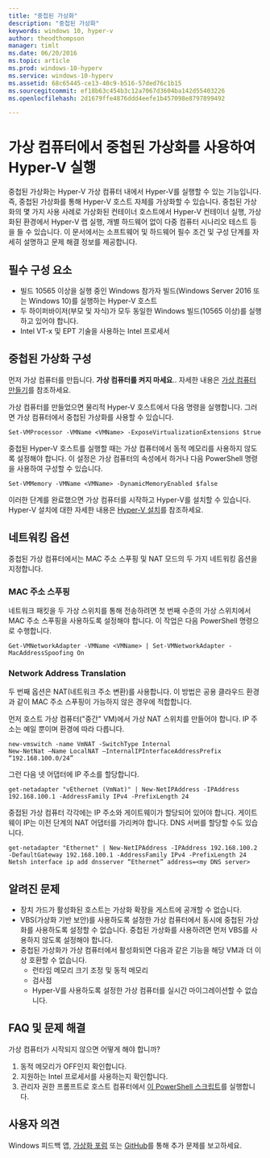 ```yaml
---
title: "중첩된 가상화"
description: "중첩된 가상화"
keywords: windows 10, hyper-v
author: theodthompson
manager: timlt
ms.date: 06/20/2016
ms.topic: article
ms.prod: windows-10-hyperv
ms.service: windows-10-hyperv
ms.assetid: 68c65445-ce13-40c9-b516-57ded76c1b15
ms.sourcegitcommit: ef18b63c454b3c12a7067d3604ba142d55403226
ms.openlocfilehash: 2d1679ffe4876ddd4eefe1b457098e8797899492

---
```


# 가상 컴퓨터에서 중첩된 가상화를 사용하여 Hyper-V 실행

중첩된 가상화는 Hyper-V 가상 컴퓨터 내에서 Hyper-V를 실행할 수 있는 기능입니다. 즉, 중첩된 가상화를 통해 Hyper-V 호스트 자체를 가상화할 수 있습니다. 중첩된 가상화의 몇 가지 사용 사례로 가상화된 컨테이너 호스트에서 Hyper-V 컨테이너 실행, 가상화된 환경에서 Hyper-V 랩 실행, 개별 하드웨어 없이 다중 컴퓨터 시나리오 테스트 등을 들 수 있습니다. 이 문서에서는 소프트웨어 및 하드웨어 필수 조건 및 구성 단계를 자세히 설명하고 문제 해결 정보를 제공합니다.

## 필수 구성 요소

- 빌드 10565 이상을 실행 중인 Windows 참가자 빌드(Windows Server 2016 또는 Windows 10)를 실행하는 Hyper-V 호스트
- 두 하이퍼바이저(부모 및 자식)가 모두 동일한 Windows 빌드(10565 이상)를 실행하고 있어야 합니다.
- Intel VT-x 및 EPT 기술을 사용하는 Intel 프로세서

## 중첩된 가상화 구성

먼저 가상 컴퓨터를 만듭니다. **가상 컴퓨터를 켜지 마세요**.. 자세한 내용은 [가상 컴퓨터 만들기](../quick_start/walkthrough_create_vm.md)를 참조하세요.

가상 컴퓨터를 만들었으면 물리적 Hyper-V 호스트에서 다음 명령을 실행합니다. 그러면 가상 컴퓨터에서 중첩된 가상화를 사용할 수 있습니다.

```none
Set-VMProcessor -VMName <VMName> -ExposeVirtualizationExtensions $true
```
중첩된 Hyper-V 호스트를 실행할 때는 가상 컴퓨터에서 동적 메모리를 사용하지 않도록 설정해야 합니다. 이 설정은 가상 컴퓨터의 속성에서 하거나 다음 PowerShell 명령을 사용하여 구성할 수 있습니다.
```none
Set-VMMemory -VMName <VMName> -DynamicMemoryEnabled $false
```

이러한 단계를 완료했으면 가상 컴퓨터를 시작하고 Hyper-V를 설치할 수 있습니다. Hyper-V 설치에 대한 자세한 내용은 [Hyper-V 설치]( https://msdn.microsoft.com/en-us/virtualization/hyperv_on_windows/quick_start/walkthrough_install)를 참조하세요.

## 네트워킹 옵션
중첩된 가상 컴퓨터에서는 MAC 주소 스푸핑 및 NAT 모드의 두 가지 네트워킹 옵션을 지정합니다.

### MAC 주소 스푸핑
네트워크 패킷을 두 가상 스위치를 통해 전송하려면 첫 번째 수준의 가상 스위치에서 MAC 주소 스푸핑을 사용하도록 설정해야 합니다. 이 작업은 다음 PowerShell 명령으로 수행합니다.

```none
Get-VMNetworkAdapter -VMName <VMName> | Set-VMNetworkAdapter -MacAddressSpoofing On
```
### Network Address Translation
두 번째 옵션은 NAT(네트워크 주소 변환)를 사용합니다. 이 방법은 공용 클라우드 환경과 같이 MAC 주소 스푸핑이 가능하지 않은 경우에 적합합니다.

먼저 호스트 가상 컴퓨터("중간" VM)에서 가상 NAT 스위치를 만들어야 합니다. IP 주소는 예일 뿐이며 환경에 따라 다릅니다.
```none
new-vmswitch -name VmNAT -SwitchType Internal
New-NetNat –Name LocalNAT –InternalIPInterfaceAddressPrefix “192.168.100.0/24”
```
그런 다음 넷 어댑터에 IP 주소를 할당합니다.
```none
get-netadapter "vEthernet (VmNat)" | New-NetIPAddress -IPAddress 192.168.100.1 -AddressFamily IPv4 -PrefixLength 24
```
중접된 가상 컴퓨터 각각에는 IP 주소와 게이트웨이가 할당되어 있어야 합니다. 게이트웨이 IP는 이전 단계의 NAT 어댑터를 가리켜야 합니다. DNS 서버를 할당할 수도 있습니다.
```none
get-netadapter "Ethernet" | New-NetIPAddress -IPAddress 192.168.100.2 -DefaultGateway 192.168.100.1 -AddressFamily IPv4 -PrefixLength 24
Netsh interface ip add dnsserver “Ethernet” address=<my DNS server>
```


## 알려진 문제

- 장치 가드가 활성화된 호스트는 가상화 확장을 게스트에 공개할 수 없습니다.
- VBS(가상화 기반 보안)를 사용하도록 설정한 가상 컴퓨터에서 동시에 중첩된 가상화를 사용하도록 설정할 수 없습니다. 중첩된 가상화를 사용하려면 먼저 VBS를 사용하지 않도록 설정해야 합니다.
- 중첩된 가상화가 가상 컴퓨터에서 활성화되면 다음과 같은 기능을 해당 VM과 더 이상 호환할 수 없습니다.  
  * 런타임 메모리 크기 조정 및 동적 메모리
  * 검사점
  * Hyper-V를 사용하도록 설정한 가상 컴퓨터를 실시간 마이그레이션할 수 없습니다.

## FAQ 및 문제 해결

가상 컴퓨터가 시작되지 않으면 어떻게 해야 합니까?

1. 동적 메모리가 OFF인지 확인합니다.
2. 지원하는 Intel 프로세서를 사용하는지 확인합니다.
3. 관리자 권한 프롬프트로 호스트 컴퓨터에서 [이 PowerShell 스크립트](https://raw.githubusercontent.com/Microsoft/Virtualization-Documentation/master/hyperv-tools/Nested/Get-NestedVirtStatus.ps1)를 실행합니다.

## 사용자 의견

Windows 피드백 앱, [가상화 포럼](https://social.technet.microsoft.com/Forums/windowsserver/En-us/home?forum=winserverhyperv) 또는 [GitHub](https://github.com/Microsoft/Virtualization-Documentation)를 통해 추가 문제를 보고하세요.



<!--HONumber=Jun16_HO3-->


